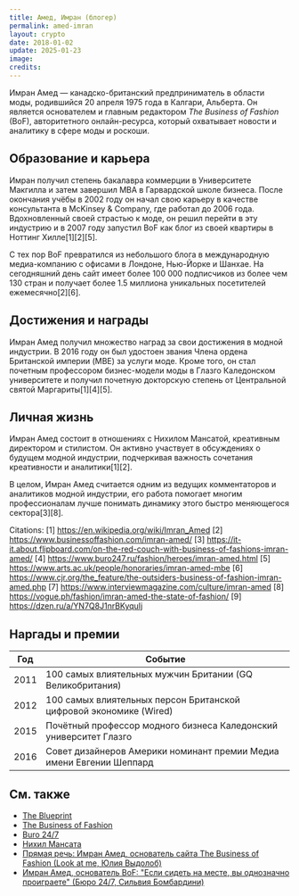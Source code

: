 ```yaml
---
title: Амед, Имран (блогер)
permalink: amed-imran
layout: crypto
date: 2018-01-02
update: 2025-01-23
image:
credits:
---
```


Имран Амед — канадско-британский предприниматель в области моды, родившийся 20 апреля 1975 года в Калгари, Альберта. Он является основателем и главным редактором *The Business of Fashion* (BoF), авторитетного онлайн-ресурса, который охватывает новости и аналитику в сфере моды и роскоши.

## Образование и карьера

Имран получил степень бакалавра коммерции в Университете Макгилла и затем завершил MBA в Гарвардской школе бизнеса. После окончания учёбы в 2002 году он начал свою карьеру в качестве консультанта в McKinsey & Company, где работал до 2006 года. Вдохновленный своей страстью к моде, он решил перейти в эту индустрию и в 2007 году запустил BoF как блог из своей квартиры в Ноттинг Хилле[1][2][5].

С тех пор BoF превратился из небольшого блога в международную медиа-компанию с офисами в Лондоне, Нью-Йорке и Шанхае. На сегодняшний день сайт имеет более 100 000 подписчиков из более чем 130 стран и получает более 1.5 миллиона уникальных посетителей ежемесячно[2][6].

## Достижения и награды

Имран Амед получил множество наград за свои достижения в модной индустрии. В 2016 году он был удостоен звания Члена ордена Британской империи (MBE) за услуги моде. Кроме того, он стал почетным профессором бизнес-модели моды в Глазго Каледонском университете и получил почетную докторскую степень от Центральной святой Маргариты[1][4][5].

## Личная жизнь

Имран Амед состоит в отношениях с Нихилом Мансатой, креативным директором и стилистом. Он активно участвует в обсуждениях о будущем модной индустрии, подчеркивая важность сочетания креативности и аналитики[1][2].

В целом, Имран Амед считается одним из ведущих комментаторов и аналитиков модной индустрии, его работа помогает многим профессионалам лучше понимать динамику этого быстро меняющегося сектора[3][8].

Citations:
[1] https://en.wikipedia.org/wiki/Imran_Amed
[2] https://www.businessoffashion.com/imran-amed/
[3] https://it-it.about.flipboard.com/on-the-red-couch-with-business-of-fashions-imran-amed/
[4] https://www.buro247.ru/fashion/heroes/imran-amed.html
[5] https://www.arts.ac.uk/people/honoraries/imran-amed-mbe
[6] https://www.cjr.org/the_feature/the-outsiders-business-of-fashion-imran-amed.php
[7] https://www.interviewmagazine.com/culture/imran-amed
[8] https://vogue.ph/fashion/imran-amed-the-state-of-fashion/
[9] https://dzen.ru/a/YN7Q8J1nrBKyquIj

## Наргады и премии

|Год|Событие|
|----|----|
|2011|100 самых влиятельных мужчин Британии (GQ Великобритания)|
|2012| 100 самых влиятельных персон Британской цифровой экономике (Wired)|
|2015|Почётный профессор модного бизнеса Каледонский университет Глазго|
|2016|Совет дизайнеров Америки номинант премии Медиа имени Евгении Шеппард|

## Cм. также

+ [The Blueprint](blueprint-the)
+ [The Business of Fashion](business-of-fashion-the)
+ [Buro 24/7](buro-24-7)
+ [Нихил Мансата]()
+ [Прямая речь: Имран Амед, основатель сайта The Business of Fashion (Look at me, Юлия Выдолоб)](http://www.lookatme.ru/mag/archive/industry-interview/118417-imran-amed)
+ [Имран Амед, основатель BoF: "Если сидеть на месте, вы однозначно проиграете" (Бюро 24/7, Сильвия Бомбардини)](https://www.buro247.ru/fashion/interview/imran-amed.html)
